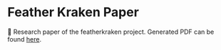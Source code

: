 # Feather Kraken Paper

:octopus: Research paper of the featherkraken project. Generated PDF can be found [here](https://featherkraken.github.io/featherkraken-paper/paper.pdf).
